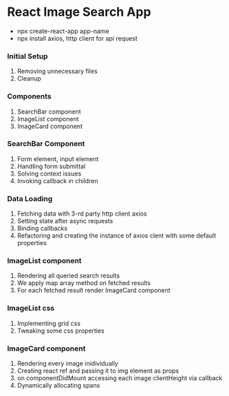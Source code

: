# React Image Search App

- npx create-react-app app-name
- npx install axios, http client for api request

### Initial Setup

1. Removing unnecessary files
2. Cleanup

### Components

1.  SearchBar component
2.  ImageList component
3.  ImageCard component

### SearchBar Component

1. Form element, input element
2. Handling form submittal
3. Solving context issues
4. Invoking callback in children

### Data Loading

1. Fetching data with 3-rd party http client axios
2. Setting state after async requests
3. Binding callbacks
4. Refactoring and creating the instance of axios clent with some default properties

### ImageList component

1. Rendering all queried search results
2. We apply map array method on fetched results
3. For each fetched result render ImageCard component

### ImageList css

1. Implementing grid css
2. Tweaking some css properties

### ImageCard component

1. Rendering every image inidividually
2. Creating react ref and passing it to img element as props
3. on componentDidMount accessing each image clientHeight via callback
4. Dynamically allocating spans
